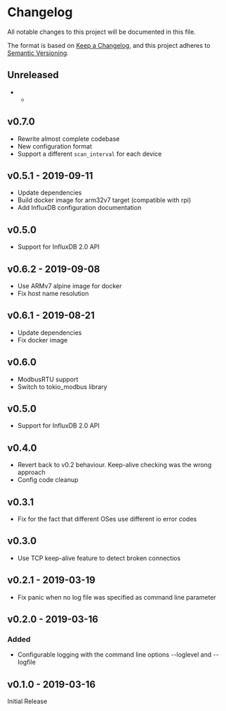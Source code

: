 # Changelog
All notable changes to this project will be documented in this file.

The format is based on [Keep a Changelog](https://keepachangelog.com/en/1.0.0/),
and this project adheres to [Semantic Versioning](https://semver.org/spec/v2.0.0.html).

## Unreleased
- -

## v0.7.0
- Rewrite almost complete codebase
- New configuration format
- Support a different `scan_interval` for each device

## v0.5.1 - 2019-09-11
- Update dependencies
- Build docker image for arm32v7 target (compatible with rpi)
- Add InfluxDB configuration documentation

## v0.5.0
- Support for InfluxDB 2.0 API

## v0.6.2 - 2019-09-08
- Use ARMv7 alpine image for docker
- Fix host name resolution

## v0.6.1 - 2019-08-21
- Update dependencies
- Fix docker image

## v0.6.0
- ModbusRTU support
- Switch to tokio_modbus library

## v0.5.0
- Support for InfluxDB 2.0 API

## v0.4.0
- Revert back to v0.2 behaviour. Keep-alive checking was the wrong approach
- Config code cleanup

## v0.3.1
- Fix for the fact that different OSes use different io error codes

## v0.3.0
- Use TCP keep-alive feature to detect broken connectios

## v0.2.1 - 2019-03-19
- Fix panic when no log file was specified as command line parameter

## v0.2.0 - 2019-03-16
### Added
- Configurable logging with the command line options --loglevel and --logfile

## v0.1.0 - 2019-03-16
Initial Release

